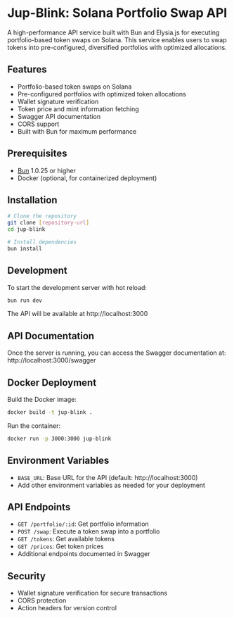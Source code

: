 # Jup-Blink: Solana Portfolio Swap API

A high-performance API service built with Bun and Elysia.js for executing portfolio-based token swaps on Solana. This service enables users to swap tokens into pre-configured, diversified portfolios with optimized allocations.

## Features

- Portfolio-based token swaps on Solana
- Pre-configured portfolios with optimized token allocations
- Wallet signature verification
- Token price and mint information fetching
- Swagger API documentation
- CORS support
- Built with Bun for maximum performance

## Prerequisites

- [Bun](https://bun.sh) 1.0.25 or higher
- Docker (optional, for containerized deployment)

## Installation

```bash
# Clone the repository
git clone [repository-url]
cd jup-blink

# Install dependencies
bun install
```

## Development

To start the development server with hot reload:
```bash
bun run dev
```

The API will be available at http://localhost:3000

## API Documentation

Once the server is running, you can access the Swagger documentation at:
http://localhost:3000/swagger

## Docker Deployment

Build the Docker image:
```bash
docker build -t jup-blink .
```

Run the container:
```bash
docker run -p 3000:3000 jup-blink
```

## Environment Variables

- `BASE_URL`: Base URL for the API (default: http://localhost:3000)
- Add other environment variables as needed for your deployment

## API Endpoints

- `GET /portfolio/:id`: Get portfolio information
- `POST /swap`: Execute a token swap into a portfolio
- `GET /tokens`: Get available tokens
- `GET /prices`: Get token prices
- Additional endpoints documented in Swagger

## Security

- Wallet signature verification for secure transactions
- CORS protection
- Action headers for version control